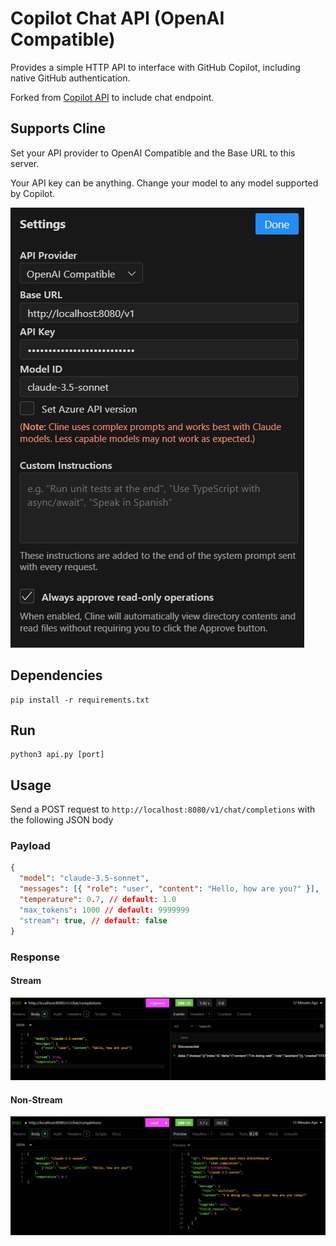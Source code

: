 # Copilot Chat API (OpenAI Compatible)

Provides a simple HTTP API to interface with GitHub Copilot, including native GitHub authentication.

Forked from [Copilot API](https://github.com/B00TK1D/copilot-api) to include chat endpoint.

## Supports Cline

Set your API provider to OpenAI Compatible and the Base URL to this server.

Your API key can be anything. Change your model to any model supported by Copilot.

![cline](/images/cline.png)

## Dependencies

```
pip install -r requirements.txt
```

## Run

```
python3 api.py [port]
```

## Usage

Send a POST request to `http://localhost:8080/v1/chat/completions` with the following JSON body

### Payload

```json
{
  "model": "claude-3.5-sonnet",
  "messages": [{ "role": "user", "content": "Hello, how are you?" }],
  "temperature": 0.7, // default: 1.0
  "max_tokens": 1000 // default: 9999999
  "stream": true, // default: false
}
```

### Response

#### Stream

![Streamed Responses](/images/stream.png)

#### Non-Stream

![Non-Streamed Responses](/images/no-stream.png)
